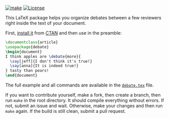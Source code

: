 [![make](https://github.com/yegor256/debate/actions/workflows/latexmk.yml/badge.svg)](https://github.com/yegor256/debate/actions/workflows/latexmk.yml)
[![License](https://img.shields.io/badge/license-MIT-green.svg)](https://github.com/yegor256/debate/blob/master/LICENSE.txt)

This LaTeX package helps you organize debates between a few reviewers
right inside the text of your document.

First, [install it](https://en.wikibooks.org/wiki/LaTeX/Installing_Extra_Packages)
from [CTAN](https://ctan.org/pkg/debate) 
and then use in the preamble:

```tex
\documentclass{article}
\usepackage{debate}
\begin{document}
I think apples are \debate{more}{
  \say[jeff]{I don't think it's true!}
  \say[anna]{It is indeed true!}
} tasty than pears!
\end{document}
```

The full example and all commands are available in the 
[`debate.tex`](https://github.com/yegor256/debate/blob/master/debate.tex) file.

If you want to contribute yourself, make a fork, then create a branch, 
then run `make` in the root directory.
It should compile everything without errors. If not, submit an issue and wait.
Otherwise, make your changes and then run `make` again. If the build is
still clean, submit a pull request.
